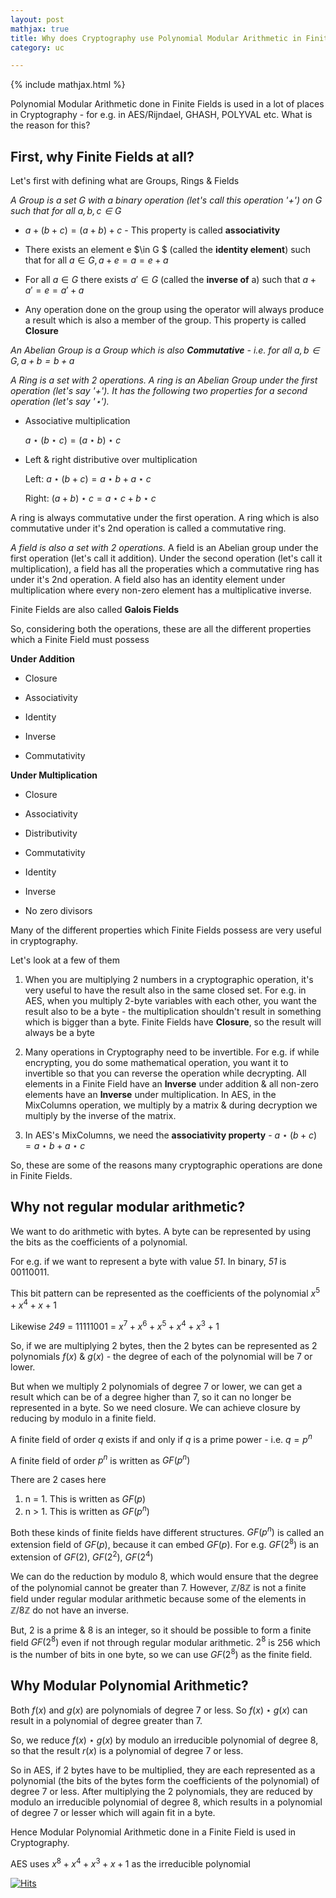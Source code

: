 ```yaml
---
layout: post
mathjax: true
title: Why does Cryptography use Polynomial Modular Arithmetic in Finite Fields?
category: uc

---
```


{% include mathjax.html %}

Polynomial Modular Arithmetic done in Finite Fields is used in a lot of places in Cryptography - for e.g. in AES/Rijndael, GHASH, POLYVAL etc. What is the reason for this?

## First, why Finite Fields at all?

Let's first with defining what are Groups, Rings & Fields

*A Group is a set G with a binary operation (let's call this operation '+') on G such that for all $a, b, c \in G$*

* $a + (b + c) = (a + b) + c$  - This property is called **associativity** 

* There exists an element e $\in G $ (called the **identity element**) such that for all $a \in G, a + e = a = e + a$ 

* For all $a \in G$ there exists $a' \in G$ (called the **inverse of** a) such that $a + a' = e = a' + a$

* Any operation done on the group using the operator will always produce a result which is also a member of the group. This property is called **Closure**

*An Abelian Group is a Group which is also **Commutative** - i.e. for all $a, b \in G, a + b = b + a$*

*A Ring is a set with 2 operations. A ring is an Abelian Group under the first operation (let's say '+'). It has the following two properties for a second operation (let's say '$\star$').*

* Associative multiplication

    $a \star ( b \star c ) = ( a \star b ) \star c$

* Left & right distributive over multiplication

     Left:  $a \star (b+c) = a \star b + a \star c$

     Right:  $(a+b) \star c = a \star c + b \star c$

A ring is always commutative under the first operation. A ring which is also commutative under it's 2nd operation is called a commutative ring.

*A field is also a set with 2 operations.* A field is an Abelian group under the first operation (let's call it addition). Under the second operation (let's call it multiplication), a field has all the properaties which a commutative ring has under it's 2nd operation. A field also has an identity element under multiplication where every non-zero element has a multiplicative inverse. 

Finite Fields are also called **Galois Fields**

So, considering both the operations, these are all the different properties which a Finite Field must possess

**Under Addition**

* Closure

* Associativity

* Identity

* Inverse

* Commutativity

**Under Multiplication**

* Closure

* Associativity

* Distributivity

* Commutativity

* Identity

* Inverse

* No zero divisors

Many of the different properties which Finite Fields possess are very useful in cryptography.

Let's look at a few of them

1. When you are multiplying 2 numbers in a cryptographic operation, it's very useful to have the result also in the same closed set. For e.g. in AES, when you multiply 2-byte variables with each other, you want the result also to be a byte - the multiplication shouldn't result in something which is bigger than a byte. Finite Fields have **Closure**, so the result will always be a byte

2. Many operations in Cryptography need to be invertible. For e.g. if while encrypting, you do some mathematical operation, you want it to     invertible so that you can reverse the operation while decrypting. All elements in a Finite Field have an **Inverse** under addition & all non-zero elements have an **Inverse** under multiplication. In AES, in the MixColumns operation, we multiply by a matrix & during decryption we multiply by the inverse of the matrix.

3.  In AES's MixColumns, we need the **associativity property** - $a\star (b+c) = a \star b + a\star c$

So, these are some of the reasons many cryptographic operations are done in Finite Fields.

## Why not regular modular arithmetic? 

We want to do arithmetic with bytes. A byte can be represented by using the bits as the coefficients of a polynomial.

For e.g. if we want to represent a byte with value *51*. In binary, *51* is 00110011.

This bit pattern can be represented as the coefficients of the polynomial $x^{5} + x^{4} + x + 1$

Likewise *249* = 11111001 = $x^{7} + x^{6} + x^{5} + x^{4} + x^{3} + 1$

So, if we are multiplying 2 bytes, then the 2 bytes can be represented as 2 polynomials $f(x)$ & $g(x)$ - the degree of each of the polynomial will be 7 or lower.

But when we multiply 2 polynomials of degree 7 or lower, we can get a result which can be of a degree higher than 7, so it can no longer be
represented in a byte. So we need closure. We can achieve closure by reducing by modulo in a finite field.

A finite field of order *q* exists if and only if *q* is a prime power - i.e. $q = p^{n}$

A finite field of order $p^{n}$ is written as $GF(p^{n})$

There are 2 cases here  
1) n = 1. This is written as $GF(p)$   
2) n > 1. This is written as $GF(p^{n})$    

Both these kinds of finite fields have different structures. $GF(p^{n})$ is called an extension field of $GF(p)$, because it can embed $GF(p)$. For e.g. $GF(2^{8})$ is an extension of $GF(2)$, $GF(2^{2})$, $GF(2^{4})$ 

We can do the reduction by modulo 8, which would ensure that the degree of the polynomial cannot be greater than 7. However, $\mathbb Z/8\mathbb Z$ is not a finite field under regular modular arithmetic because some of the elements in  $\mathbb Z/8\mathbb Z$ do not have an inverse.

But, 2 is a prime & 8 is an integer, so it should be possible to form a finite field $GF(2^{8})$ even if not through regular modular arithmetic. $2^8$ is 256 which is the number of bits in one byte, so we can use $GF(2^{8})$ as the finite field. 

## Why Modular Polynomial Arithmetic? 

Both $f(x)$ and $g(x)$ are polynomials of degree 7 or less. So $f(x) \star g(x)$ can result in a polynomial of degree greater than 7.

So, we reduce $f(x) \star g(x)$ by modulo an irreducible polynomial of degree 8, so that the result $r(x)$ is a polynomial of degree 7 or less.

So in AES, if 2 bytes have to be multiplied, they are each represented as a polynomial (the bits of the bytes form the coefficients of the polynomial) of degree 7 or less. After multiplying the 2 polynomials, they are reduced by modulo an irreducible polynomial of degree 8, which results in a polynomial of degree 7 or lesser which will again fit in a byte.

Hence Modular Polynomial Arithmetic done in a Finite Field is used in Cryptography.

AES uses $x^{8} + x^{4} + x^{3} + x + 1$ as the irreducible polynomial

[![Hits](https://hits.seeyoufarm.com/api/count/incr/badge.svg?url=https%3A%2F%2Frisencrypto.github.io%2FFiniteFields%2F&count_bg=%2379C83D&title_bg=%23555555&icon=&icon_color=%23E7E7E7&title=hits&edge_flat=false)](https://hits.seeyoufarm.com)
